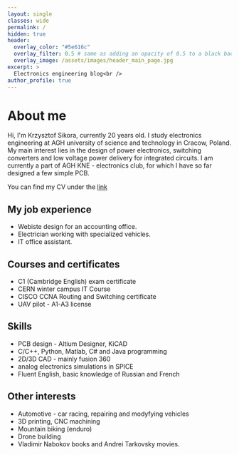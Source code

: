 ```yaml
---
layout: single
classes: wide
permalink: /
hidden: true
header:
  overlay_color: "#5e616c"
  overlay_filter: 0.5 # same as adding an opacity of 0.5 to a black background
  overlay_image: /assets/images/header_main_page.jpg
excerpt: >
  Electronics engineering blog<br />
author_profile: true
---
```




# About me

Hi, I'm Krzysztof Sikora, currently 20 years old. I study electronics engineering at AGH university of science and technology in Cracow, Poland.
My main interest lies in the design of power electronics, switching converters and low voltage power delivery for integrated circuits.
I am currently a part of AGH KNE - electronics club, for which I have so far designed a few simple PCB.

You can find my CV under the [link](https://drive.google.com/file/d/1UgXKGZA0faq60eZjdkOcvG7O-Kv06QW_/view?usp=sharing)

## My job experience
- Webiste design for an accounting office.
- Electrician working with specialized vehicles.
- IT office assistant.

## Courses and certificates
- C1 (Cambridge English) exam certificate
- CERN winter campus IT Course
- CISCO CCNA Routing and Switching certificate
- UAV pilot - A1-A3 license

## Skills
- PCB design - Altium Designer, KiCAD
- C/C++, Python, Matlab, C# and Java programming
- 2D/3D CAD - mainly fusion 360 
- analog electronics simulations in SPICE
- Fluent English, basic knowledge of Russian and French

## Other interests
- Automotive - car racing, repairing and modyfying vehicles
- 3D printing, CNC machining
- Mountain biking (enduro)
- Drone building
- Vladimir Nabokov books and Andrei Tarkovsky movies.





